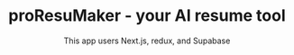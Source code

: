   <h1 align="center">proResuMaker - your AI resume tool</h1>

<p align="center">
 This app users Next.js, redux, and Supabase
</p>
